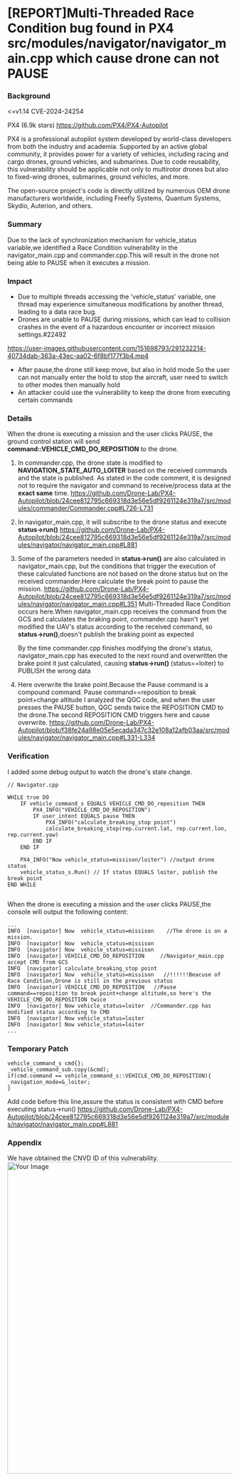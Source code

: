 # [REPORT]Multi-Threaded Race Condition bug found in PX4 src/modules/navigator/navigator_main.cpp which cause drone can not PAUSE

### Background
<=v1.14 CVE-2024-24254

PX4 (6.9k stars) https://github.com/PX4/PX4-Autopilot  

PX4 is a professional autopilot system developed by world-class developers from both the industry and academia. Supported by an active global community, it provides power for a variety of vehicles, including racing and cargo drones, ground vehicles, and submarines. Due to code reusability, this vulnerability should be applicable not only to multirotor drones but also to fixed-wing drones, submarines, ground vehicles, and more.

The open-source project's code is directly utilized by numerous OEM drone manufacturers worldwide, including Freefly Systems, Quantum Systems, Skydio, Auterion, and others.

### Summary
Due to the lack of synchronization mechanism for vehicle_status variable,we identified a Race Condition  vulnerability in the navigator_main.cpp and commander.cpp.This will result in the drone not being able to PAUSE when it executes a mission.

### Impact
- Due to multiple threads accessing the 'vehicle_status' variable, one thread may experience simultaneous modifications by another thread, leading to a data race bug.
- Drones are unable to PAUSE during missions, which can lead to collision crashes in the event of a hazardous encounter or incorrect mission settings.#22492

https://user-images.githubusercontent.com/151698793/291232214-40734dab-363a-43ec-aa02-6f8bf177f3b4.mp4

- After pause,the drone still keep move, but also in hold mode.So the user can not manually enter the hold to stop the aircraft, user need to switch to other modes then manually hold
- An attacker could use the vulnerability to keep the drone from executing certain commands


### Details
When the drone is executing a mission and the user clicks PAUSE, the ground control station will send **command::VEHICLE_CMD_DO_REPOSITION** to the drone.
1. In commander.cpp, the drone state is modified to **NAVIGATION_STATE_AUTO_LOITER** based on the received commands and the state is published.
As stated in the code comment, it is designed not to require the navigator and command to receive/process data at the **exact same** time.
https://github.com/Drone-Lab/PX4-Autopilot/blob/24cee812795c669318d3e56e5df9261124e319a7/src/modules/commander/Commander.cpp#L726-L731




2. In navigator_main.cpp, it will subscribe to the drone status and execute **status->run()**
https://github.com/Drone-Lab/PX4-Autopilot/blob/24cee812795c669318d3e56e5df9261124e319a7/src/modules/navigator/navigator_main.cpp#L881

3. Some of the parameters needed in **status->run()** are also calculated in navigator_main.cpp, but the conditions that trigger the execution of these calculated functions are not based on the drone status but on the received commander.Here calculate the break point to pause the mission.
https://github.com/Drone-Lab/PX4-Autopilot/blob/24cee812795c669318d3e56e5df9261124e319a7/src/modules/navigator/navigator_main.cpp#L351
Multi-Threaded Race Condition occurs here.When navigator_main.cpp receives the command from the GCS and calculates the braking point, commander.cpp hasn't yet modified the UAV's status according to the received command, so **status->run()**,doesn't publish the braking point as expected

   By the time commander.cpp finishes modifying the drone's status, navigator_main.cpp has executed to the next round and overwritten the brake point it just calculated, causing **status->run()** (status==loiter) to PUBLISH the wrong data

4. Here overwrite the brake point.Because the Pause command is a compound command.
Pause command==reposition to break point+change altitude
I analyzed the QGC code, and when the user presses the PAUSE button, QGC sends twice the REPOSITION CMD to the drone.The second REPOSITION CMD triggers here and cause overwrite.
https://github.com/Drone-Lab/PX4-Autopilot/blob/f38fe24a98e05e5ecada347c32e108a12afb03aa/src/modules/navigator/navigator_main.cpp#L331-L334

### Verification
I added some debug output to watch the drone's state change.

```
// Navigator.cpp

WHILE true DO
    IF vehicle_command_s EQUALS VEHICLE_CMD_DO_reposition THEN
        PX4_INFO("VEHICLE_CMD_DO_REPOSITION")
        IF user_intent EQUALS pause THEN
            PX4_INFO("calculate_breaking_stop point")
            calculate_breaking_stop(rep.current.lat, rep.current.lon, rep.current.yaw)
        END IF
    END IF

    PX4_INFO("Now vehicle_status=missison/loiter") //output drone status
    vehicle_status_s.Run() // If status EQUALS loiter, publish the break point
END WHILE


```
When the drone is executing a mission and the user clicks PAUSE,the console will output the following content:

```
...
INFO  [navigator] Now  vehicle_status=missison    //The drone is on a mission.
INFO  [navigator] Now  vehicle_status=missison
INFO  [navigator] Now  vehicle_status=missison
INFO  [navigator] VEHICLE_CMD_DO_REPOSITION     //Navigator_main.cpp accept CMD from GCS
INFO  [navigator] calculate_breaking_stop point             
INFO  [navigator] Now  vehicle_status=missison   //!!!!!!Beacuse of Race Condition,Drone is still in the previous status
INFO  [navigator] VEHICLE_CMD_DO_REPOSITION   //Pause command==reposition to break point+change altitude,so here's the VEHICLE_CMD_DO_REPOSITION twice
INFO  [navigator] Now vehicle_status=loiter  //Commander.cpp has modified status according to CMD
INFO  [navigator] Now vehicle_status=loiter
INFO  [navigator] Now vehicle_status=loiter
...
```
### Temporary Patch


```
vehicle_command_s cmd{};
_vehicle_command_sub.copy(&cmd);
if(cmd.command == vehicle_command_s::VEHICLE_CMD_DO_REPOSITION){
_navigation_mode=&_loiter;
}
```
Add code before this line,assure the status is consistent with CMD before executing status->run()
https://github.com/Drone-Lab/PX4-Autopilot/blob/24cee812795c669318d3e56e5df9261124e319a7/src/modules/navigator/navigator_main.cpp#L881




### Appendix
We have obtained the CNVD ID of this vulnerability.
<img src="https://github.com/Drone-Lab/PX4-Autopilot/assets/151698793/91a6f030-4700-41d7-8329-4f4192c3069d" alt="Your Image" width="700">


